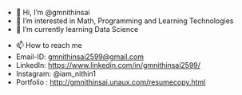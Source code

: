 - 👋 Hi, I’m @gmnithinsai
- 👀 I’m interested in Math, Programming and Learning Technologies
- 🌱 I’m currently learning Data Science
<!---- 💞️ I’m looking to collaborate on ...---->
- 📫 How to reach me  
- Email-ID: gmnithinsai2599@gmail.com  
- LinkedIn: https://www.linkedin.com/in/gmnithinsai2599/
- Instagram: @iam_nithin1
- Portfolio : http://gmnithinsai.unaux.com/resumecopy.html

<!---
gmnithinsai/gmnithinsai is a ✨ special ✨ repository because its `README.md` (this file) appears on your GitHub profile.
You can click the Preview link to take a look at your changes.
--->
